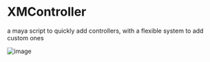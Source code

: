 # XMController
 a maya script to quickly add controllers, with a flexible system to add custom ones

![image](https://i.imgur.com/5CHx0Un.png)